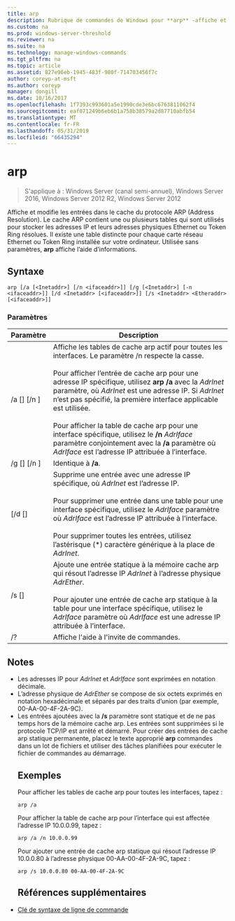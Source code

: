 ```yaml
---
title: arp
description: Rubrique de commandes de Windows pour **arp** -affiche et modifie les entrées dans le cache de protocole de résolution (arp) adresse utilisée pour stocker les adresses IP et leurs adresses physiques résolus.
ms.custom: na
ms.prod: windows-server-threshold
ms.reviewer: na
ms.suite: na
ms.technology: manage-windows-commands
ms.tgt_pltfrm: na
ms.topic: article
ms.assetid: 827e96eb-1945-483f-980f-714703456f7c
author: coreyp-at-msft
ms.author: coreyp
manager: dongill
ms.date: 10/16/2017
ms.openlocfilehash: 1f7393c993601a5e1990cde3e6bc6763811062f4
ms.sourcegitcommit: eaf071249b6eb6b1a758b38579a2d87710abfb54
ms.translationtype: MT
ms.contentlocale: fr-FR
ms.lasthandoff: 05/31/2019
ms.locfileid: "66435294"
---
```

# <a name="arp"></a>arp

>S'applique à : Windows Server (canal semi-annuel), Windows Server 2016, Windows Server 2012 R2, Windows Server 2012

Affiche et modifie les entrées dans le cache du protocole ARP (Address Resolution). Le cache ARP contient une ou plusieurs tables qui sont utilisés pour stocker les adresses IP et leurs adresses physiques Ethernet ou Token Ring résolues. Il existe une table distincte pour chaque carte réseau Ethernet ou Token Ring installée sur votre ordinateur. Utilisée sans paramètres, **arp** affiche l’aide d’informations.
## <a name="syntax"></a>Syntaxe
```
arp [/a [<Inetaddr>] [/n <ifaceaddr>]] [/g [<Inetaddr>] [-n <ifaceaddr>]] [/d <Inetaddr> [<ifaceaddr>]] [/s <Inetaddr> <Etheraddr> [<ifaceaddr>]]
```
### <a name="parameters"></a>Paramètres

|                Paramètre                |                                                                                                                                                                                                                                                               Description                                                                                                                                                                                                                                                               |
|-----------------------------------------|-----------------------------------------------------------------------------------------------------------------------------------------------------------------------------------------------------------------------------------------------------------------------------------------------------------------------------------------------------------------------------------------------------------------------------------------------------------------------------------------------------------------------------------------|
|    /a [<Inetaddr>] [/n <ifaceaddr>]     | Affiche les tables de cache arp actif pour toutes les interfaces. Le paramètre /n respecte la casse.<br /><br />Pour afficher l’entrée de cache arp pour une adresse IP spécifique, utilisez **arp /a** avec la *AdrInet* paramètre, où *AdrInet* est une adresse IP. Si *AdrInet* n’est pas spécifié, la première interface applicable est utilisée.<br /><br />Pour afficher la table de cache arp pour une interface spécifique, utilisez le **/n** *AdrIface* paramètre conjointement avec la **/a** paramètre où *AdrIface* est l’adresse IP attribuée à l’interface. |
|    /g [<Inetaddr>] [/n <ifaceaddr>]     |                                                                                                                                                                                                                                                          Identique à **/a**.                                                                                                                                                                                                                                                           |
|      [/d <Inetaddr> [<ifaceaddr>]       |                                                                                           Supprime une entrée avec une adresse IP spécifique, où *AdrInet* est l’adresse IP.<br /><br />Pour supprimer une entrée dans une table pour une interface spécifique, utilisez le *AdrIface* paramètre où *AdrIface* est l’adresse IP attribuée à l’interface.<br /><br />Pour supprimer toutes les entrées, utilisez l’astérisque (\*) caractère générique à la place de *AdrInet*.                                                                                           |
| /s <Inetaddr> <Etheraddr> [<ifaceaddr>] |                                                                                                                     Ajoute une entrée statique à la mémoire cache arp qui résout l’adresse IP *AdrInet* à l’adresse physique *AdrEther*.<br /><br />Pour ajouter une entrée de cache arp statique à la table pour une interface spécifique, utilisez le *AdrIface* paramètre où *AdrIface* est une adresse IP attribuée à l’interface.                                                                                                                     |
|                   /?                    |                                                                                                                                                                                                                                                  Affiche l'aide à l'invite de commandes.                                                                                                                                                                                                                                                   |

## <a name="remarks"></a>Notes
- Les adresses IP pour *AdrInet* et *AdrIface* sont exprimées en notation décimale.
- L’adresse physique de *AdrEther* se compose de six octets exprimés en notation hexadécimale et séparés par des traits d’union (par exemple, 00-AA-00-4F-2A-9C).
- Les entrées ajoutées avec la **/s** paramètre sont statique et de ne pas temps hors de la mémoire cache arp. Les entrées sont supprimées si le protocole TCP/IP est arrêté et démarré. Pour créer des entrées de cache arp statique permanente, placez le texte approprié **arp** commandes dans un lot de fichiers et utiliser des tâches planifiées pour exécuter le fichier de commandes au démarrage.
  ## <a name="BKMK_Examples"></a>Exemples
  Pour afficher les tables de cache arp pour toutes les interfaces, tapez :
  ```
  arp /a
  ```
  Pour afficher la table de cache arp pour l’interface qui est affectée l’adresse IP 10.0.0.99, tapez :
  ```
  arp /a /n 10.0.0.99
  ```
  Pour ajouter une entrée de cache arp statique qui résout l’adresse IP 10.0.0.80 à l’adresse physique 00-AA-00-4F-2A-9C, tapez :
  ```
  arp /s 10.0.0.80 00-AA-00-4F-2A-9C 
  ```
  ## <a name="additional-references"></a>Références supplémentaires
- [Clé de syntaxe de ligne de commande](command-line-syntax-key.md)
